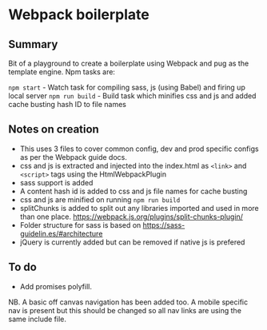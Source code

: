 # Webpack boilerplate

## Summary
Bit of a playground to create a boilerplate using Webpack and pug as the template engine.
Npm tasks are:

`npm start` - Watch task for compiling sass, js (using Babel) and firing up local server
`npm run build` - Build task which minifies css and js and added cache busting hash ID to file names

## Notes on creation
* This uses 3 files to cover common config, dev and prod specific configs as per the Webpack guide docs.
* css and js is extracted and injected into the index.html as `<link>` and `<script>` tags using the HtmlWebpackPlugin
* sass support is added
* A content hash id is added to css and js file names for cache busting
* css and js are minified on running `npm run build`
* splitChunks is added to split out any libraries imported and used in more than one place. https://webpack.js.org/plugins/split-chunks-plugin/
* Folder structure for sass is based on https://sass-guidelin.es/#architecture
* jQuery is currently added but can be removed if native js is prefered

## To do
* Add promises polyfill.


NB. A basic off canvas navigation has been added too.
A mobile specific nav is present but this should be changed so all nav links are using the same include file.